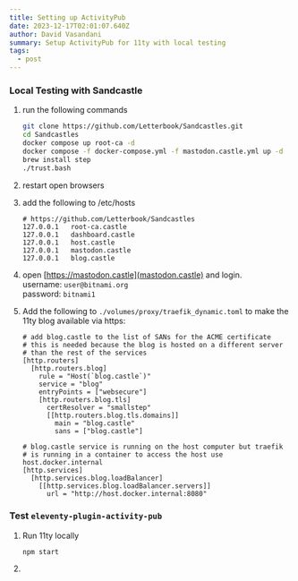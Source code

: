 ```yaml
---
title: Setting up ActivityPub
date: 2023-12-17T02:01:07.640Z
author: David Vasandani
summary: Setup ActivityPub for 11ty with local testing
tags:
  - post
---
```

<!-- TODO: Add Intro -->

### Local Testing with Sandcastle
<!-- TODO: use retoot to screenshot this post:
https://hachyderm.io/@jenniferplusplus/111406825202624566 -->
1. run the following commands
    ```bash
    git clone https://github.com/Letterbook/Sandcastles.git
    cd Sandcastles
    docker compose up root-ca -d
    docker compose -f docker-compose.yml -f mastodon.castle.yml up -d
    brew install step
    ./trust.bash
    ```
1. restart open browsers
1. add the following to /etc/hosts
    ```plaintext
    # https://github.com/Letterbook/Sandcastles
    127.0.0.1   root-ca.castle
    127.0.0.1   dashboard.castle
    127.0.0.1   host.castle
    127.0.0.1   mastodon.castle
    127.0.0.1   blog.castle
    ```
1. open [https://mastodon.castle](mastodon.castle) and login.  
username: `user@bitnami.org`  
password: `bitnami1`

1. Add the following to `./volumes/proxy/traefik_dynamic.toml` to make the 11ty blog available via https:
    ```
    # add blog.castle to the list of SANs for the ACME certificate
    # this is needed because the blog is hosted on a different server
    # than the rest of the services
    [http.routers]
      [http.routers.blog]
        rule = "Host(`blog.castle`)"
        service = "blog"
        entryPoints = ["websecure"]
        [http.routers.blog.tls]
          certResolver = "smallstep"
          [[http.routers.blog.tls.domains]]
            main = "blog.castle"
            sans = ["blog.castle"]

    # blog.castle service is running on the host computer but traefik
    # is running in a container to access the host use host.docker.internal
    [http.services]
      [http.services.blog.loadBalancer]
        [[http.services.blog.loadBalancer.servers]]
          url = "http://host.docker.internal:8080"
    ```

### Test `eleventy-plugin-activity-pub`

1. Run 11ty locally
    ```
    npm start
    ```
1. 